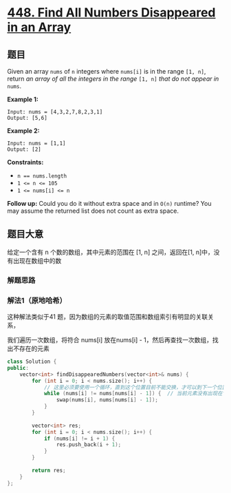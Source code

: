 # [448. Find All Numbers Disappeared in an Array](https://leetcode.com/problems/find-all-numbers-disappeared-in-an-array/)

## 题目

Given an array `nums` of `n` integers where `nums[i]` is in the range `[1, n]`, return *an array of all the integers in the range* `[1, n]` *that do not appear in* `nums`.

 

**Example 1:**

```
Input: nums = [4,3,2,7,8,2,3,1]
Output: [5,6]
```

**Example 2:**

```
Input: nums = [1,1]
Output: [2]
```

 

**Constraints:**

- `n == nums.length`
- `1 <= n <= 105`
- `1 <= nums[i] <= n`

 

**Follow up:** Could you do it without extra space and in `O(n)` runtime? You may assume the returned list does not count as extra space.

## 题目大意

给定一个含有 n 个数的数组，其中元素的范围在 [1, n] 之间，返回在[1, n]中，没有出现在数组中的数

### 解题思路

### 解法1（原地哈希）

这种解法类似于41 题，因为数组的元素的取值范围和数组索引有明显的关联关系，

我们遍历一次数组，将符合 nums[i] 放在nums[i] - 1，然后再查找一次数组，找出不存在的元素

```c++
class Solution {
public:
    vector<int> findDisappearedNumbers(vector<int>& nums) {
        for (int i = 0; i < nums.size(); i++) {
            // 这里必须要使用一个循环，直到这个位置目前不能交换，才可以到下一个位置
            while (nums[i] != nums[nums[i] - 1]) {	// 当前元素没有出现在它理应出现的地方，则直接交换
                swap(nums[i], nums[nums[i] - 1]);
            }
        }
        
        vector<int> res;
        for (int i = 0; i < nums.size(); i++) {
            if (nums[i] != i + 1) {
                res.push_back(i + 1);
            }
        }
        
        return res;
    }
};
```

 